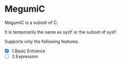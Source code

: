 # MegumiC
MegumiC is a subset of C.

It is temporarily the same as sysY or the subset of sysY.

Supports only the following features.
- [x] 1.Basic Entrance
- [ ] 2.Expression
